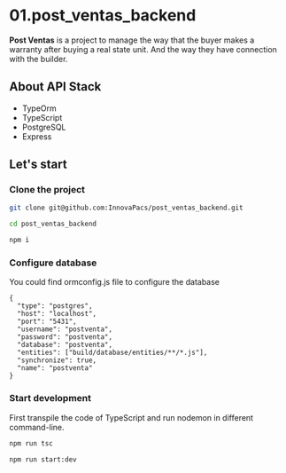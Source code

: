 # 01.post_ventas_backend
**Post Ventas**  is a project to manage the way that the buyer makes a warranty after buying a real state unit. And the way they have  connection with  the builder.

## About API Stack
* TypeOrm
* TypeScript
* PostgreSQL
* Express

## Let's start

### Clone the project

```bash
git clone git@github.com:InnovaPacs/post_ventas_backend.git
```

```bash
cd post_ventas_backend
```

```bash
npm i
```

### Configure database

You could find ormconfig.js file to configure the database

```
{
  "type": "postgres",
  "host": "localhost",
  "port": "5431",
  "username": "postventa",
  "password": "postventa",
  "database": "postventa",
  "entities": ["build/database/entities/**/*.js"],
  "synchronize": true,
  "name": "postventa"
}
```

### Start development
First transpile the code of TypeScript and run nodemon in different command-line.

```bash
npm run tsc
```

```bash
npm run start:dev
```




